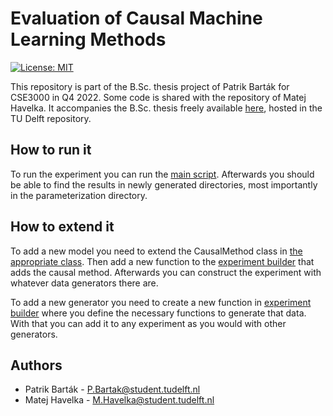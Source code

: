 # Evaluation of Causal Machine Learning Methods
[![License: MIT](https://img.shields.io/badge/License-MIT-yellow.svg)](https://opensource.org/licenses/MIT)

This repository is part of the B.Sc. thesis project of Patrik Barták for CSE3000 in Q4 2022. Some code is shared with the repository of Matej Havelka.
It accompanies the B.Sc. thesis freely available [here](https://repository.tudelft.nl/islandora/object/uuid%3A632eec99-2494-4ead-8455-d7ad5c1d18c9?collection=education), hosted in the TU Delft repository.

## How to run it
To run the experiment you can run the [main script](main.py). 
Afterwards you should be able to find the results in newly generated directories, most importantly in the parameterization directory.

## How to extend it
To add a new model you need to extend the CausalMethod class in [the appropriate class](causal_effect_methods/causal_effect_methods.py). Then add a new function to the [experiment builder](experiment/experiment.py) that adds the causal method.
Afterwards you can construct the experiment with whatever data generators there are.

To add a new generator you need to create a new function in [experiment builder](experiment/experiment.py) where you define the necessary functions to generate that data. With that you can add it to any experiment as you would with other generators.

## Authors
- Patrik Barták - P.Bartak@student.tudelft.nl
- Matej Havelka - M.Havelka@student.tudelft.nl
